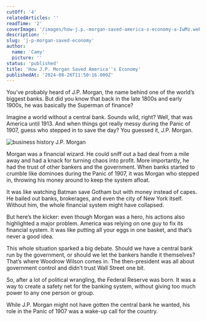 ```yaml
---
cutOff: '4'
relatedArticles: ''
readTime: '2'
coverImage: '/images/how-j.p.-morgan-saved-america-s-economy-a-IwMz.webp'
description: ''
slug: 'j-p-morgan-saved-economy'
author:
  name: 'Camy'
  picture: ''
status: 'published'
title: 'How J.P. Morgan Saved America''s Economy'
publishedAt: '2024-08-26T11:50:16.000Z'
---
```


You’ve probably heard of J.P. Morgan, the name behind one of the world’s biggest banks. But did you know that back in the late 1800s and early 1900s, he was basically the Superman of finance?

Imagine a world without a central bank. Sounds wild, right? Well, that was America until 1913. And when things got really messy during the Panic of 1907, guess who stepped in to save the day? You guessed it, J.P. Morgan.

![business history J.P. Morgan](/images/how-j.p.-morgan-saved-america-s-economy-a-k4NT.webp)

Morgan was a financial wizard. He could sniff out a bad deal from a mile away and had a knack for turning chaos into profit. More importantly, he had the trust of other bankers and the government. When banks started to crumble like dominoes during the Panic of 1907, it was Morgan who stepped in, throwing his money around to keep the system afloat.

It was like watching Batman save Gotham but with money instead of capes. He bailed out banks, brokerages, and even the city of New York itself. Without him, the whole financial system might have collapsed.

But here’s the kicker: even though Morgan was a hero, his actions also highlighted a major problem. America was relying on one guy to fix its financial system. It was like putting all your eggs in one basket, and that’s never a good idea.

This whole situation sparked a big debate. Should we have a central bank run by the government, or should we let the bankers handle it themselves? That’s where Woodrow Wilson comes in. The then-president was all about government control and didn’t trust Wall Street one bit.

So, after a lot of political wrangling, the Federal Reserve was born. It was a way to create a safety net for the banking system, without giving too much power to any one person or group.

While J.P. Morgan might not have gotten the central bank he wanted, his role in the Panic of 1907 was a wake-up call for the country.